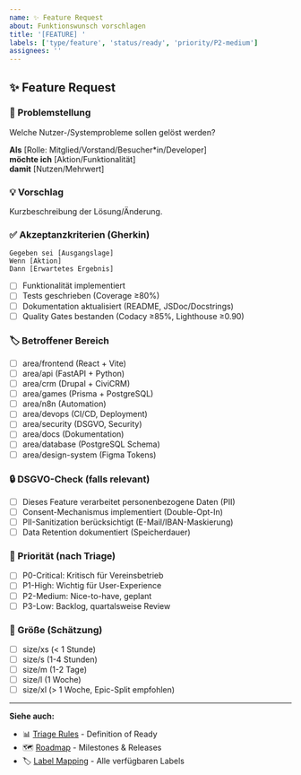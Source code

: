 ```yaml
---
name: ✨ Feature Request
about: Funktionswunsch vorschlagen
title: '[FEATURE] '
labels: ['type/feature', 'status/ready', 'priority/P2-medium']
assignees: ''
---
```


## ✨ Feature Request

### 🎯 Problemstellung

Welche Nutzer-/Systemprobleme sollen gelöst werden?

**Als** [Rolle: Mitglied/Vorstand/Besucher*in/Developer]  
**möchte ich** [Aktion/Funktionalität]  
**damit** [Nutzen/Mehrwert]

### 💡 Vorschlag

Kurzbeschreibung der Lösung/Änderung.

### ✅ Akzeptanzkriterien (Gherkin)

```gherkin
Gegeben sei [Ausgangslage]
Wenn [Aktion]
Dann [Erwartetes Ergebnis]
```

- [ ] Funktionalität implementiert
- [ ] Tests geschrieben (Coverage ≥80%)
- [ ] Dokumentation aktualisiert (README, JSDoc/Docstrings)
- [ ] Quality Gates bestanden (Codacy ≥85%, Lighthouse ≥0.90)

### 🏷️ Betroffener Bereich

- [ ] area/frontend (React + Vite)
- [ ] area/api (FastAPI + Python)
- [ ] area/crm (Drupal + CiviCRM)
- [ ] area/games (Prisma + PostgreSQL)
- [ ] area/n8n (Automation)
- [ ] area/devops (CI/CD, Deployment)
- [ ] area/security (DSGVO, Security)
- [ ] area/docs (Dokumentation)
- [ ] area/database (PostgreSQL Schema)
- [ ] area/design-system (Figma Tokens)

### 🔒 DSGVO-Check (falls relevant)

- [ ] Dieses Feature verarbeitet personenbezogene Daten (PII)
- [ ] Consent-Mechanismus implementiert (Double-Opt-In)
- [ ] PII-Sanitization berücksichtigt (E-Mail/IBAN-Maskierung)
- [ ] Data Retention dokumentiert (Speicherdauer)

### 🎯 Priorität (nach Triage)

- [ ] P0-Critical: Kritisch für Vereinsbetrieb
- [ ] P1-High: Wichtig für User-Experience
- [ ] P2-Medium: Nice-to-have, geplant
- [ ] P3-Low: Backlog, quartalsweise Review

### 📏 Größe (Schätzung)

- [ ] size/xs (< 1 Stunde)
- [ ] size/s (1-4 Stunden)
- [ ] size/m (1-2 Tage)
- [ ] size/l (1 Woche)
- [ ] size/xl (> 1 Woche, Epic-Split empfohlen)

---

**Siehe auch:**
- 📊 [Triage Rules](../../reports/triage-rules.md) - Definition of Ready
- 🗺️ [Roadmap](../../reports/roadmap.md) - Milestones & Releases
- 🏷️ [Label Mapping](../../reports/label-mapping.csv) - Alle verfügbaren Labels
